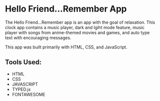 # Hello Friend...Remember App

The Hello Friend...Remember app is an app with the goal of relaxation. This clock app contains a music player, dark and lgiht mode feature, music player with songs from anime-themed movies and games, and auto type text with encouraging messages.

This app was built primarily with HTML, CSS, and JavaScript.

## Tools Used:
- HTML
- CSS
- JAVASCRIPT
- TYPED.js
- FONTAWESOME
